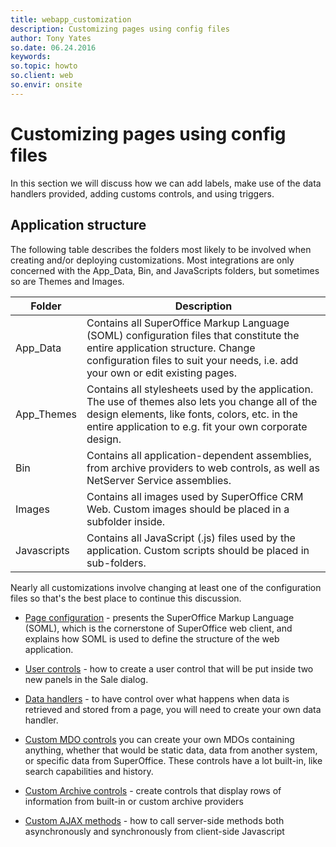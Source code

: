 ```yaml
---
title: webapp_customization
description: Customizing pages using config files
author: Tony Yates
so.date: 06.24.2016
keywords:
so.topic: howto
so.client: web
so.envir: onsite
---
```


# Customizing pages using config files

In this section we will discuss how we can add labels, make use of the data handlers provided, adding customs controls, and using triggers.

## Application structure

The following table describes the folders most likely to be involved when creating and/or deploying customizations. Most integrations are only concerned with the App_Data, Bin, and JavaScripts folders, but sometimes so are Themes and Images.

| Folder| Description|
|---|---|
| App_Data | Contains all SuperOffice Markup Language (SOML) configuration files that constitute the entire application structure.  Change configuration files to suit your needs, i.e. add your own or edit existing pages. |
| App_Themes | Contains all stylesheets used by the application. The use of themes also lets you change all of the design elements, like fonts, colors, etc. in the entire application to e.g. fit your own corporate design. |
| Bin | Contains all application-dependent assemblies, from archive providers to web controls, as well as NetServer Service assemblies. |
| Images | Contains all images used by SuperOffice CRM Web. Custom images should be placed in a subfolder inside.|
| Javascripts | Contains all JavaScript (.js) files used by the application. Custom scripts should be placed in sub-folders.|

Nearly all customizations involve changing at least one of the configuration files so that's the best place to continue this discussion.

* [Page configuration][1] - presents the SuperOffice Markup Language (SOML), which is the cornerstone of SuperOffice web client, and explains how SOML is used to define the structure of the web application.

* [User controls][2] - how to create a user control that will be put inside two new panels in the Sale dialog.

* [Data handlers][3] - to have control over what happens when data is retrieved and stored from a page, you will need to create your own data handler.

* [Custom MDO controls][4] you can create your own MDOs containing anything, whether that would be static data, data from another system, or specific data from SuperOffice. These controls have a lot built-in, like search capabilities and history.

* [Custom Archive controls][5] - create controls that display rows of information from built-in or custom archive providers

* [Custom AJAX methods][6] - how to call server-side methods both asynchronously and synchronously from client-side Javascript

<!-- Referenced links -->
[1]: ../../pagebuilder/config/index.md
[2]: ../../pagebuilder/usercontrols/tutorial-1.md
[3]: ../../pagebuilder/datahandlers/tutorial.md
[4]: ../../pagebuilder/usercontrols/lists/create-custom-mdo-controls.md
[5]: ../../pagebuilder/usercontrols/archives/create-custom-archive-control.md
[6]: custom-ajax-methods.md

<!-- Referenced images -->
